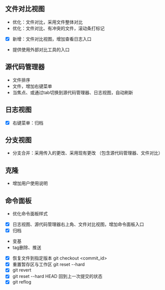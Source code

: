 <!--
 * @Author: your name
 * @Date: 2020-11-02 21:20:01
 * @LastEditTime: 2020-11-02 21:50:45
 * @LastEditors: Please set LastEditors
 * @Description: In User Settings Edit
 * @FilePath: /easy-git/docs/todo.md
-->

## 文件对比视图

- 优化：文件对比，采用文件整体对比
- 优化：文件对比、有冲突的文件，滚动条打标记
- [x] 新增：文件对比视图，增加查看日志入口
- 提供使用外部对比工具的入口

## 源代码管理器

- 文件排序
- 文件，增加右键菜单
- 当焦点、或通过tab切换到源代码管理器、日志视图，自动刷新

## 日志视图

- [x] 右键菜单：归档

## 分支视图

- 分支合并：采用传入的更改、采用现有更改 （包含源代码管理器、文件对比）

## 克隆

- 增加用户使用说明

## 命令面板

- 优化命令面板样式
- [x] 日志视图、源代码管理器右上角、文件对比视图，增加命令面板入口
- [x] 归档
- 变基
- tag删除、推送
- [x] 恢复文件到指定版本 git checkout <commit_id> <filename>
- [x] 重置暂存区与工作区 git reset --hard
- [x] git revert
- [x] git reset --hard HEAD 回到上一次提交的状态
- [x] git reflog